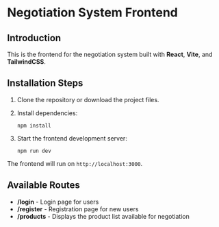 # Negotiation System Frontend

## Introduction
This is the frontend for the negotiation system built with **React**, **Vite**, and **TailwindCSS**.

## Installation Steps

1. Clone the repository or download the project files.
2. Install dependencies:
   ```
   npm install
   ```

3. Start the frontend development server:
   ```
   npm run dev
   ```

The frontend will run on `http://localhost:3000`.

## Available Routes
- **/login** - Login page for users
- **/register** - Registration page for new users
- **/products** - Displays the product list available for negotiation
